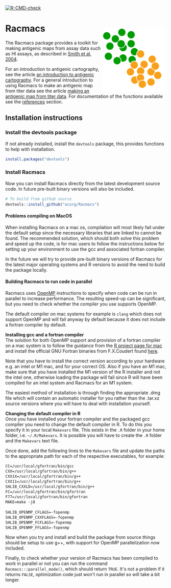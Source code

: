 
<!-- badges: start -->
[![R-CMD-check](https://github.com/acorg/Racmacs/actions/workflows/R-CMD-check.yaml/badge.svg)](https://github.com/acorg/Racmacs/actions/workflows/R-CMD-check.yaml)
<!-- badges: end -->

<img src="man/figures/logo.png" align="right" style="width:200px; margin-top:40px">

# Racmacs
The Racmacs package provides a toolkit for making antigenic maps from assay data such as HI assays, as described in [Smith et al. 2004](https://doi.org/10.1126/science.1097211).

For an introduction to antigenic cartography, see the article [an introduction to antigenic cartography](https://acorg.github.io/Racmacs/articles/intro-to-antigenic-cartography.html). For a general introduction to using Racmacs to make an antigenic map from titer data see the article [making an antigenic map from titer data](https://acorg.github.io/Racmacs/articles/making-a-map-from-scratch.html). For documentation of the functions available see the [references](https://acorg.github.io/Racmacs/reference/index.html) section.

## Installation instructions
### Install the devtools package
If not already installed, install the `devtools` package, this provides functions to help with installation.
```R
install.packages("devtools")
```

### Install Racmacs
Now you can install Racmacs directly from the latest development source code. In future pre-built binary versions will 
also be included.

```R
# To build from github source
devtools::install_github("acorg/Racmacs")
```

#### Problems compiling on MacOS
When installing Racmacs on a mac os, compilation will most likely fail under the default setup since the necessary libraries that are linked to cannot be found. The recommended solution, which should both solve this problem and speed up the code, is for mac users to follow the instructions below for setting up your environment to use the gcc and associated fortran compiler.

In the future we will try to provide pre-built binary versions of Racmacs for the latest major operating systems and R versions to avoid the need to build the package locally.

#### Building Racmacs to run code in parallel
Racmacs uses [OpenMP](https://www.openmp.org) instructions to specify when code can be run in parallel to increase performance. The resulting speed-up can be significant, but you need to check whether the compiler you use supports OpenMP.

The default compiler on mac systems for example is `clang` which does not support OpenMP and will fail anyway by default because it does not include a fortran compiler by default.

__Installing gcc and a fortran compiler__  
The solution for both OpenMP support and provision of a fortran compiler on a mac system is to follow the guidance from the [R project page for mac](https://mac.r-project.org/tools/) and install the official GNU Fortran binaries from F.X.Coudert found [here](https://github.com/fxcoudert/gfortran-for-macOS/releases).

Note that you have to install the correct version according to your hardware e.g. an intel or M1 mac, and for your correct OS. Also if you have an M1 mac, make sure that you have installed the M1 version of the R installer and not the intel one, otherwise loading the package will fail since R will have been compiled for an intel system and Racmacs for an M1 system.

The easiest method of installation is through finding the appropriate .dmg file which will contain an automatic installer for you rather than the .tar.xz source versions where you will have to deal with installation yourself.

__Changing the default compiler in R__  
Once you have installed your fortran compiler and the packaged gcc compiler you need to change the default compiler in R. To do this you specify it in your local `Makevars` file. This exists in the `.R` folder in your home folder, i.e. `~/.R/Makevars`. It is possible you will have to create the `.R` folder and the `Makevars` text file.

Once done, add the following lines to the `Makevars` file and update the paths to the appropriate path for each of the respective executables, for example:

```
CC=/usr/local/gfortran/bin/gcc
CXX=/usr/local/gfortran/bin/g++
CXX1X=/usr/local/gfortran/bin/g++
CXX11=/usr/local/gfortran/bin/g++
SHLIB_CXXLD=/usr/local/gfortran/bin/g++
FC=/usr/local/gfortran/bin/gfortran
F77=/usr/local/gfortran/bin/gfortran
MAKE=make -j8

SHLIB_OPENMP_CFLAGS=-fopenmp
SHLIB_OPENMP_CXXFLAGS=-fopenmp
SHLIB_OPENMP_FCFLAGS=-fopenmp
SHLIB_OPENMP_FFLAGS=-fopenmp
```

Now when you try and install and build the package from source things should be setup to use g++, with support for OpenMP parallelization now included.

Finally, to check whether your version of Racmacs has been compiled to work in parallel or not you can run the command `Racmacs:::parallel_mode()`, which should return `TRUE`. It's not a problem if it returns `FALSE`, optimization code just won't run in parallel so will take a bit longer.

